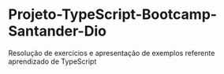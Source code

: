 # Projeto-TypeScript-Bootcamp-Santander-Dio
Resolução de exercícios e apresentação de exemplos referente aprendizado de TypeScript
